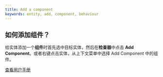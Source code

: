 ```yaml
---
title: Add a component
keywords: entity, add, component, behaviour
---
```


## 如何添加组件？

给实体添加一个**组件**时首先选中目标实体，然后在**检查器**中点击 **Add Component**。或者右键点击实体，从上下文菜单中选择 Add Component 中的组件。

<a class="docs" href="http://developer.playcanvas.com/en/user-manual/packs/components/" target="_blank">查看用户手册</a>

